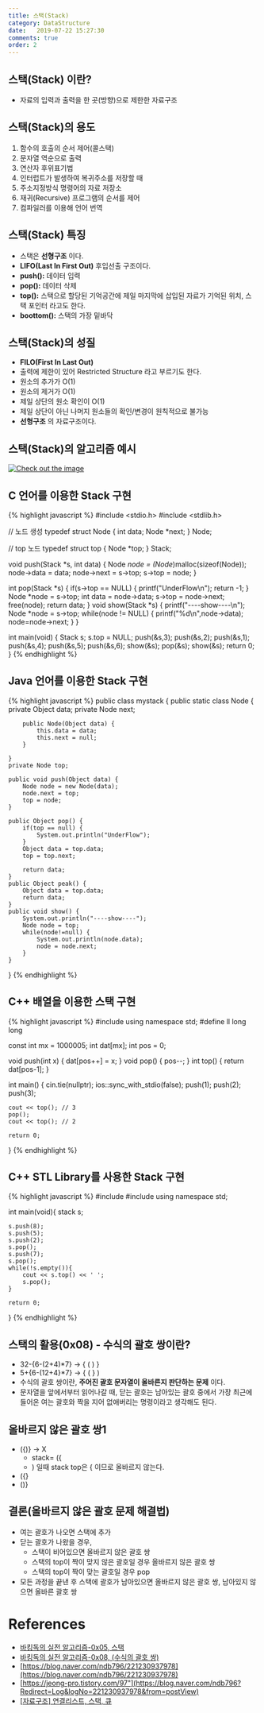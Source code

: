 ```yaml
---
title: 스택(Stack)
category: DataStructure
date:   2019-07-22 15:27:30
comments: true
order: 2
---
```


## 스택(Stack) 이란?
* 자료의 입력과 출력을 한 곳(방향)으로 제한한 자료구조

## 스택(Stack)의 용도 
1. 함수의 호출의 순서 제어(콜스택)
2. 문자열 역순으로 출력
3. 연산자 후위표기법
4. 인터럽트가 발생하여 복귀주소를 저장할 때
5. 주소지정방식 명령어의 자료 저장소
6. 재귀(Recursive) 프로그램의 순서를 제어
7. 컴파일러를 이용해 언어 번역

## 스택(Stack) 특징
* 스택은 __선형구조__ 이다.
* __LIFO(Last In First Out)__ 후입선출 구조이다.
* __push():__ 데이터 입력
* __pop():__ 데이터 삭제
* __top():__ 스택으로 할당된 기억공간에 제일 마지막에 삽입된 자료가 기억된 위치, 스택 포인터 라고도 한다.
* __boottom():__ 스택의 가장 밑바닥

## 스택(Stack)의 성질
* __FILO(First In Last Out)__
* 출력에 제한이 있어 Restricted Structure 라고 부르기도 한다.
* 원소의 추가가 O(1)
* 원소의 제거가 O(1)
* 제일 상단의 원소 확인이 O(1)
* 제일 상단이 아닌 나머지 원소들의 확인/변경이 원칙적으로 불가능
* __선형구조__ 의 자료구조이다.

## 스택(Stack)의 알고리즘 예시

<a href="{{ site.baseurl }}{{ site.datastructure_img }}/stack.JPG" data-lightbox="falcon9-large" data-title="Check out the image">
  <img src="{{ site.baseurl }}{{ site.datastructure_img }}/stack.JPG" title="Check out the image">
</a>


## C 언어를 이용한 Stack 구현

{% highlight javascript %}
#include <stdio.h>
#include <stdlib.h>

// 노드 생성 
typedef struct Node {
	int data;
	Node *next;
} Node;

// top 노드 
typedef struct top {
	Node *top;
} Stack;


void push(Stack *s, int data) {
	Node *node = (Node*)malloc(sizeof(Node));
	node->data = data;
	node->next = s->top;
	s->top = node;
}

int pop(Stack *s) {
	if(s->top == NULL) {
		printf("UnderFlow\n");
		return -1;
	}
	Node *node = s->top;
	int data = node->data;
	s->top = node->next;
	free(node);
	return data;
}
void show(Stack *s) {
	printf("----show----\n");
	Node *node = s->top;
	while(node != NULL) {
		printf("%d\n",node->data);
		node=node->next;
	}
}

int main(void) {
	Stack s;
	s.top = NULL;
	push(&s,3);
	push(&s,2);
	push(&s,1);
	push(&s,4);
	push(&s,5);
	push(&s,6);
	show(&s);
	pop(&s);
	show(&s);
	return 0;
}
{% endhighlight %}

## Java 언어를 이용한 Stack 구현

{% highlight javascript %}
public class mystack {
	public static class Node {
		private Object data;
		private Node next;
		
		public Node(Object data) {
			this.data = data;
			this.next = null;
		}
		
	}
	private Node top;
	
	public void push(Object data) {
		Node node = new Node(data);
		node.next = top;
		top = node;
	}
	
	public Object pop() {
		if(top == null) {
			System.out.println("UnderFlow");
		}
		Object data = top.data;
		top = top.next;
		
		return data;
	}
	public Object peak() {
		Object data = top.data;
		return data;
	}
	public void show() {
		System.out.println("----show----");
		Node node = top;
		while(node!=null) {
			System.out.println(node.data);
			node = node.next;
		}
	}
}
{% endhighlight %}

## C++ 배열을 이용한 스택 구현

{% highlight javascript %}
#include <iostream>
using namespace std;
#define ll long long

const int mx = 1000005;
int dat[mx];
int pos = 0;

void push(int x) { dat[pos++] = x; }
void pop() { pos--; }
int top() { return dat[pos-1]; }

int main() {
    cin.tie(nullptr);
    ios::sync_with_stdio(false);
    push(1);
    push(2);
    push(3);

    cout << top(); // 3
    pop();
    cout << top(); // 2
    
    return 0;
}
{% endhighlight %}

## C++ STL Library를 사용한 Stack 구현

{% highlight javascript %}
#include <iostream>
#include <stack>
using namespace std;

int main(void){
	stack<int> s;
	
	s.push(8);
	s.push(5);
	s.push(2);
	s.pop();
	s.push(7);
	s.pop();
	while(!s.empty()){
		cout << s.top() << ' ';
		s.pop();
	}
	
	return 0;
}
{% endhighlight %}


## 스택의 활용(0x08) - 수식의 괄호 쌍이란?
* 32-{6-(2+4)*7} -> { ( ) }
* 5+{6-(12+4}*7} -> { ( } )
* 수식의 괄호 쌍이란, __주어진 괄호 문자열이 올바른지 판단하는 문제__ 이다.
* 문자열을 앞에서부터 읽어나갈 때, 닫는 괄호는 남아있는 괄호 중에서 가장 최근에 들어온 여는 괄호와 짝을 지어 없애버리는 명령이라고 생각해도 된다.

## 올바르지 않은 괄호 쌍1
* ({)} -> X
  + stack= ({
  + ) 일때 stack top은 { 이므로 올바르지 않는다.
* ({}
* ()}

## 결론(올바르지 않은 괄호 문제 해결법)
* 여는 괄호가 나오면 스택에 추가
* 닫는 괄호가 나왔을 경우,
  + 스택이 비어있으면 올바르지 않은 괄호 쌍
  + 스택의 top이 짝이 맞지 않은 괄호일 경우 올바르지 않은 괄호 쌍
  + 스택의 top이 짝이 맞는 괄호일 경우 pop
* 모든 과정을 끝낸 후 스택에 괄호가 남아있으면 올바르지 않은 괄호 쌍, 남아있지 않으면 올바른 괄호 쌍


# References
* [바킹독의 실전 알고리즘-0x05, 스택](https://www.youtube.com/watch?v=0DsyCXIN7Wg)
* [바킹독의 실전 알고리즘-0x08, (수식의 괄호 쌍)](https://www.youtube.com/watch?v=cdjjk-ryPKc)
* [https://blog.naver.com/ndb796/221230937978](https://blog.naver.com/ndb796/221230937978)
* [https://jeong-pro.tistory.com/97"](https://blog.naver.com/ndb796?Redirect=Log&logNo=221230937978&from=postView)
* [[자료구조] 연결리스트, 스택, 큐](https://m.blog.naver.com/PostView.nhn?blogId=c_18&logNo=10183843810&proxyReferer=https%3A%2F%2Fwww.google.com%2F)